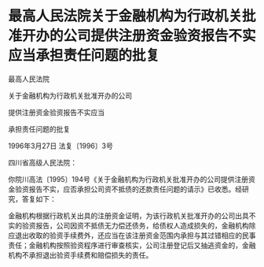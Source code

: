# 最高人民法院关于金融机构为行政机关批准开办的公司提供注册资金验资报告不实应当承担责任问题的批复

<!-- INFO END -->

最高人民法院

关于金融机构为行政机关批准开办的公司

提供注册资金验资报告不实应当

承担责任问题的批复

1996年3月27日 法复〔1996〕3号

四川省高级人民法院：

你院川高法〔1995〕194号《关于金融机构为行政机关批准开办的公司提供注册资金验资报告不实，应否承担公司资不抵债的还款责任问题的请示》已收悉。经研究，答复如下：

金融机构根据行政机关出具的注册资金证明，为该行政机关批准开办的公司出具不实的验资报告，公司因资不抵债无力偿还债务，给债权人造成损失的，金融机构除应退出收取的验资手续费外，还应当在该注册资金范围内承担与其过错相应的民事责任；金融机构按照验资程序进行审查核实，公司注册登记后又抽逃资金的，金融机构不承担退出验资手续费和赔偿损失的责任。
